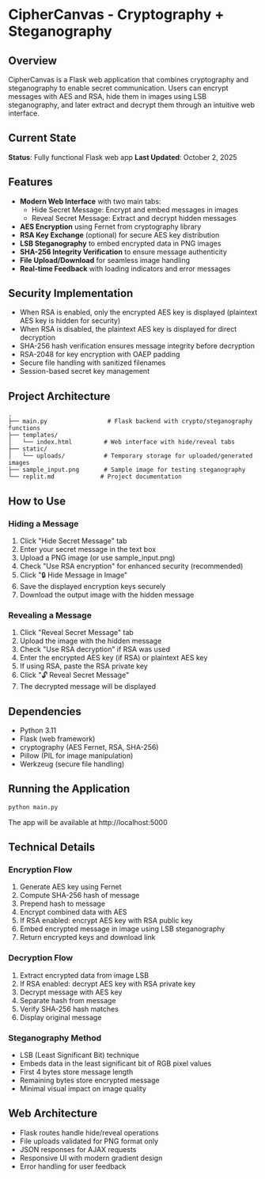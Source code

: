 # CipherCanvas - Cryptography + Steganography

## Overview
CipherCanvas is a Flask web application that combines cryptography and steganography to enable secret communication. Users can encrypt messages with AES and RSA, hide them in images using LSB steganography, and later extract and decrypt them through an intuitive web interface.

## Current State
**Status**: Fully functional Flask web app
**Last Updated**: October 2, 2025

## Features
- **Modern Web Interface** with two main tabs:
  - Hide Secret Message: Encrypt and embed messages in images
  - Reveal Secret Message: Extract and decrypt hidden messages
- **AES Encryption** using Fernet from cryptography library
- **RSA Key Exchange** (optional) for secure AES key distribution
- **LSB Steganography** to embed encrypted data in PNG images
- **SHA-256 Integrity Verification** to ensure message authenticity
- **File Upload/Download** for seamless image handling
- **Real-time Feedback** with loading indicators and error messages

## Security Implementation
- When RSA is enabled, only the encrypted AES key is displayed (plaintext AES key is hidden for security)
- When RSA is disabled, the plaintext AES key is displayed for direct decryption
- SHA-256 hash verification ensures message integrity before decryption
- RSA-2048 for key encryption with OAEP padding
- Secure file handling with sanitized filenames
- Session-based secret key management

## Project Architecture
```
.
├── main.py                 # Flask backend with crypto/steganography functions
├── templates/
│   └── index.html         # Web interface with hide/reveal tabs
├── static/
│   └── uploads/           # Temporary storage for uploaded/generated images
├── sample_input.png       # Sample image for testing steganography
└── replit.md             # Project documentation
```

## How to Use

### Hiding a Message
1. Click "Hide Secret Message" tab
2. Enter your secret message in the text box
3. Upload a PNG image (or use sample_input.png)
4. Check "Use RSA encryption" for enhanced security (recommended)
5. Click "🔒 Hide Message in Image"
6. Save the displayed encryption keys securely
7. Download the output image with the hidden message

### Revealing a Message
1. Click "Reveal Secret Message" tab
2. Upload the image with the hidden message
3. Check "Use RSA decryption" if RSA was used
4. Enter the encrypted AES key (if RSA) or plaintext AES key
5. If using RSA, paste the RSA private key
6. Click "🔓 Reveal Secret Message"
7. The decrypted message will be displayed

## Dependencies
- Python 3.11
- Flask (web framework)
- cryptography (AES Fernet, RSA, SHA-256)
- Pillow (PIL for image manipulation)
- Werkzeug (secure file handling)

## Running the Application
```bash
python main.py
```
The app will be available at http://localhost:5000

## Technical Details

### Encryption Flow
1. Generate AES key using Fernet
2. Compute SHA-256 hash of message
3. Prepend hash to message
4. Encrypt combined data with AES
5. If RSA enabled: encrypt AES key with RSA public key
6. Embed encrypted message in image using LSB steganography
7. Return encrypted keys and download link

### Decryption Flow
1. Extract encrypted data from image LSB
2. If RSA enabled: decrypt AES key with RSA private key
3. Decrypt message with AES key
4. Separate hash from message
5. Verify SHA-256 hash matches
6. Display original message

### Steganography Method
- LSB (Least Significant Bit) technique
- Embeds data in the least significant bit of RGB pixel values
- First 4 bytes store message length
- Remaining bytes store encrypted message
- Minimal visual impact on image quality

## Web Architecture
- Flask routes handle hide/reveal operations
- File uploads validated for PNG format only
- JSON responses for AJAX requests
- Responsive UI with modern gradient design
- Error handling for user feedback
